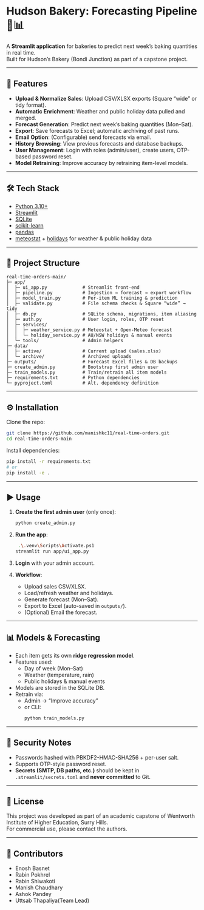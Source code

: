# Hudson Bakery: Forecasting Pipeline🍞📊

A **Streamlit application** for bakeries to predict next week’s baking quantities in real time.  
Built for Hudson’s Bakery (Bondi Junction) as part of a capstone project.

---

## 🚀 Features

- **Upload & Normalize Sales**: Upload CSV/XLSX exports (Square “wide” or tidy format).
- **Automatic Enrichment**: Weather and public holiday data pulled and merged.
- **Forecast Generation**: Predict next week’s baking quantities (Mon–Sat).
- **Export**: Save forecasts to Excel; automatic archiving of past runs.
- **Email Option**: (Configurable) send forecasts via email.
- **History Browsing**: View previous forecasts and database backups.
- **User Management**: Login with roles (admin/user), create users, OTP-based password reset.
- **Model Retraining**: Improve accuracy by retraining item-level models.

---

## 🛠️ Tech Stack

- [Python 3.10+](https://www.python.org/)
- [Streamlit](https://streamlit.io/)
- [SQLite](https://www.sqlite.org/)
- [scikit-learn](https://scikit-learn.org/stable/)
- [pandas](https://pandas.pydata.org/)
- [meteostat](https://meteostat.net/) + [holidays](https://pypi.org/project/holidays/) for weather & public holiday data

---

## 📂 Project Structure

```
real-time-orders-main/
├─ app/
│  ├─ ui_app.py             # Streamlit front-end
│  ├─ pipeline.py           # Ingestion → forecast → export workflow
│  ├─ model_train.py        # Per-item ML training & prediction
│  ├─ validate.py           # File schema checks & Square “wide” → tidy
│  ├─ db.py                 # SQLite schema, migrations, item aliasing
│  ├─ auth.py               # User login, roles, OTP reset
│  ├─ services/
│  │  ├─ weather_service.py # Meteostat + Open-Meteo forecast
│  │  └─ holiday_service.py # AU/NSW holidays & manual events
│  └─ tools/                # Admin helpers
├─ data/
│  ├─ active/               # Current upload (sales.xlsx)
│  └─ archive/              # Archived uploads
├─ outputs/                 # Forecast Excel files & DB backups
├─ create_admin.py          # Bootstrap first admin user
├─ train_models.py          # Train/retrain all item models
├─ requirements.txt         # Python dependencies
└─ pyproject.toml           # Alt. dependency definition
```

---

## ⚙️ Installation

Clone the repo:

```bash
git clone https://github.com/manishkc11/real-time-orders.git
cd real-time-orders-main
```


Install dependencies:

```bash
pip install -r requirements.txt
# or
pip install -e .
```

---

## ▶️ Usage

1. **Create the first admin user** (only once):
   ```bash
   python create_admin.py
   ```

2. **Run the app**:
   ```bash
    .\.venv\Scripts\Activate.ps1
   streamlit run app/ui_app.py 
   ```

3. **Login** with your admin account.

4. **Workflow**:
   - Upload sales CSV/XLSX.
   - Load/refresh weather and holidays.
   - Generate forecast (Mon–Sat).
   - Export to Excel (auto-saved in `outputs/`).
   - (Optional) Email the forecast.

---

## 📊 Models & Forecasting

- Each item gets its own **ridge regression model**.
- Features used:
  - Day of week (Mon–Sat)
  - Weather (temperature, rain)
  - Public holidays & manual events
- Models are stored in the SQLite DB.
- Retrain via:
  - Admin → “Improve accuracy”
  - or CLI:  
    ```bash
    python train_models.py
    ```

---

## 🔐 Security Notes

- Passwords hashed with PBKDF2-HMAC-SHA256 + per-user salt.
- Supports OTP-style password reset.
- **Secrets (SMTP, DB paths, etc.)** should be kept in `.streamlit/secrets.toml` and **never committed** to Git.

---

## 📜 License

This project was developed as part of an academic capstone of Wentworth Institute of Higher Education, Surry Hills.  
For commercial use, please contact the authors.

---

## 👥 Contributors

- Enosh Basnet 
- Rabin Pokhrel
- Rabin Shiwakoti
- Manish Chaudhary
- Ashok Pandey
- Uttsab Thapaliya(Team Lead)
